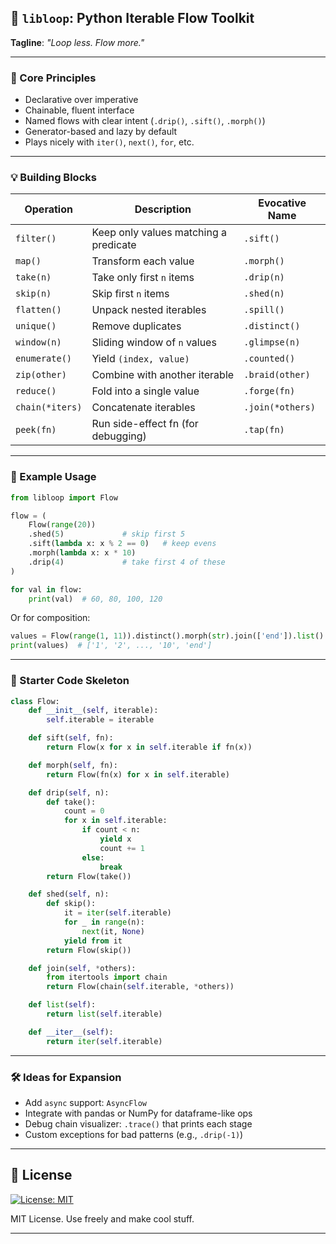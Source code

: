 
## 🎒 `libloop`: Python Iterable Flow Toolkit

**Tagline**: *"Loop less. Flow more."*

---

### 🧱 Core Principles

* Declarative over imperative
* Chainable, fluent interface
* Named flows with clear intent (`.drip()`, `.sift()`, `.morph()`)
* Generator-based and lazy by default
* Plays nicely with `iter()`, `next()`, `for`, etc.

---

### 💡 Building Blocks

| Operation       | Description                           | Evocative Name   |
| --------------- | ------------------------------------- | ---------------- |
| `filter()`      | Keep only values matching a predicate | `.sift()`        |
| `map()`         | Transform each value                  | `.morph()`       |
| `take(n)`       | Take only first `n` items             | `.drip(n)`       |
| `skip(n)`       | Skip first `n` items                  | `.shed(n)`       |
| `flatten()`     | Unpack nested iterables               | `.spill()`       |
| `unique()`      | Remove duplicates                     | `.distinct()`    |
| `window(n)`     | Sliding window of `n` values          | `.glimpse(n)`    |
| `enumerate()`   | Yield `(index, value)`                | `.counted()`     |
| `zip(other)`    | Combine with another iterable         | `.braid(other)`  |
| `reduce()`      | Fold into a single value              | `.forge(fn)`     |
| `chain(*iters)` | Concatenate iterables                 | `.join(*others)` |
| `peek(fn)`      | Run side-effect fn (for debugging)    | `.tap(fn)`       |

---

### 🧪 Example Usage

```python
from libloop import Flow

flow = (
    Flow(range(20))
    .shed(5)             # skip first 5
    .sift(lambda x: x % 2 == 0)   # keep evens
    .morph(lambda x: x * 10)
    .drip(4)             # take first 4 of these
)

for val in flow:
    print(val)  # 60, 80, 100, 120
```

Or for composition:

```python
values = Flow(range(1, 11)).distinct().morph(str).join(['end']).list()
print(values)  # ['1', '2', ..., '10', 'end']
```

---

### 🧰 Starter Code Skeleton

```python
class Flow:
    def __init__(self, iterable):
        self.iterable = iterable

    def sift(self, fn):
        return Flow(x for x in self.iterable if fn(x))

    def morph(self, fn):
        return Flow(fn(x) for x in self.iterable)

    def drip(self, n):
        def take():
            count = 0
            for x in self.iterable:
                if count < n:
                    yield x
                    count += 1
                else:
                    break
        return Flow(take())

    def shed(self, n):
        def skip():
            it = iter(self.iterable)
            for _ in range(n):
                next(it, None)
            yield from it
        return Flow(skip())

    def join(self, *others):
        from itertools import chain
        return Flow(chain(self.iterable, *others))

    def list(self):
        return list(self.iterable)

    def __iter__(self):
        return iter(self.iterable)
```

---

### 🛠 Ideas for Expansion

* Add `async` support: `AsyncFlow`
* Integrate with pandas or NumPy for dataframe-like ops
* Debug chain visualizer: `.trace()` that prints each stage
* Custom exceptions for bad patterns (e.g., `.drip(-1)`)

---

## 📝 License

[![License: MIT](https://img.shields.io/badge/License-MIT-yellow.svg)](LICENSE)

MIT License. Use freely and make cool stuff.

---
